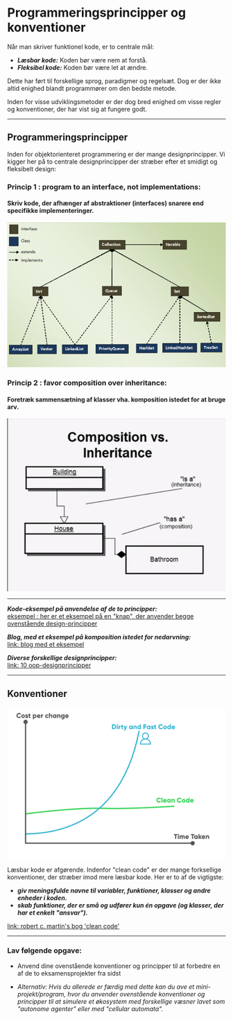 # Programmeringsprincipper og konventioner
Når man skriver funktionel kode, er to centrale mål:

- ***Læsbar kode:*** Koden bør være nem at forstå.
- ***Fleksibel kode:*** Koden bør være let at ændre.

Dette har ført til forskellige sprog, paradigmer og regelsæt. Dog er der ikke altid enighed blandt programmører om den bedste metode.

Inden for visse udviklingsmetoder er der dog bred enighed om visse regler og konventioner, der har vist sig at fungere godt.

-------------------------------------------------------------------------------------------------------------------------------

## Programmeringsprincipper

Inden for objektorienteret programmering er der mange designprincipper. Vi kigger her på to centrale designprincipper der stræber efter et smidigt og fleksibelt design:

### Princip 1 : program to an interface, not implementations: 
#### Skriv kode, der afhænger af abstraktioner (interfaces) snarere end specifikke implementeringer.

![***Diagram over hvordan interfaces anvendes i javas Collection bibliteket***](pic_CollectionsInterfaces.png)


### Princip 2 : favor composition over inheritance:
#### Foretræk sammensætning af klasser vha. komposition istedet for at bruge arv.

![***Skitse af forskellen imellem "composition" og "inheritance"***](pic_IvsC.png)


-------------------------------------------------------------------------------------------------------------------------------

***Kode-eksempel på anvendelse af de to principper:***   
[eksempel : her er et eksempel på en "knap", der anvender begge ovenstående design-principper](kode_eksempel_oop_design.md)


***Blog, med et eksempel på komposition istedet for nedarvning:***     
[link: blog med et eksempel](https://dmitripavlutin.com/interface-vs-implementation/)     


***Diverse forskellige designprincipper:***     
[link: 10 oop-designprincipper](https://hackernoon.com/10-oop-design-principles-every-programmer-should-know-f187436caf65) 

-------------------------------------------------------------------------------------------------------------------------------


## Konventioner

![](pic_cleancode_graph.png)

Læsbar kode er afgørende. Indenfor "clean code" er der mange forksellige konventioner, der stræber imod mere læsbar kode. Her er to af de vigtigste:

- ***giv meningsfulde navne til variabler, funktioner, klasser og andre enheder i koden.***
- ***skab funktioner, der er små og udfører kun én opgave (og klasser, der har et enkelt "ansvar").***

[link: robert c. martin's bog 'clean code'](https://csiitian.blog/clean-code-by-robert-c-martin-book-summary-32690db5e75b)


--------------------------------------------------------

### Lav følgende opgave:

- Anvend dine ovenstående konventioner og principper til at forbedre en af de to eksamensprojekter fra sidst

- *Alternativ: Hvis du allerede er færdig med dette kan du ave et mini-projekt/program, hvor du anvender ovenstående konventioner og principper til at simulere et økosystem med forskellige væsner lavet som "autonome agenter" eller med "cellular automata".*  